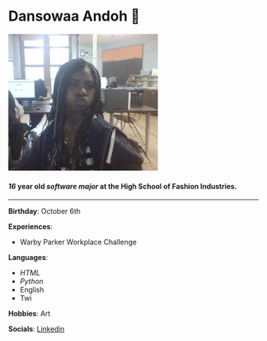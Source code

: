 # Dansowaa Andoh :white_flower:
![Dansowaa during sophomore year](https://github.com/319SoftDev/linkedin-with-markdown-kaponte08/blob/main/unnamed1.jpg)
#### _16_ year old  _software major_ at the High School of Fashion Industries.
---

**Birthday**: October 6th

**Experiences**: 
* Warby Parker Workplace Challenge

**Languages**:
* _HTML_
* _Python_
* English
* Twi

**Hobbies**: Art

**Socials**: [Linkedin](https://www.linkedin.com/in/dansowaa-andoh-b45367369)
